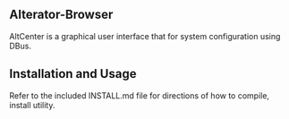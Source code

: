 ## Alterator-Browser

AltCenter is a graphical user interface that for system configuration using DBus.

## Installation and Usage

Refer to the included INSTALL.md file for directions of how to compile, install utility.

